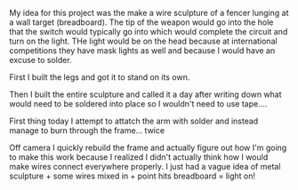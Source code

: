 ---
---

My idea for this project was the make a wire sculpture of a fencer lunging at a wall target (breadboard). The tip of the weapon would go into the hole that the switch would typically go into which would complete the circuit and turn on the light. THe light would be on the head because at international competitions they have mask lights as well and because I would have an excuse to solder. 

First I built the legs and got it to stand on its own. 

Then I built the entire sculpture and called it a day after writing down what would need to be soldered into place so I wouldn't need to use tape....

First thing today I attempt to attatch the arm with solder and instead manage to burn through the frame... twice

Off camera I quickly rebuild the frame and actually figure out how I'm going to make this work because I realized I didn't actually think how I would make wires connect everywhere properly. I just had a vague idea of metal sculpture + some wires mixed in + point hits breadboard = light on!






